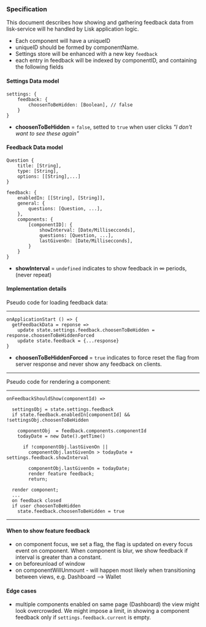 ### Specification

This document describes how showing and gathering feedback data from lisk-service will he handled by Lisk application logic. 


- Each component will have a uniqueID
- uniqueID should be formed by componentName. 
- Settings store will be enhanced with a new key `feedback`
- each entry in feedback will be indexed by componentID, and containing the following fields

#### Settings Data model
```
settings: {
	feedback: {
    	choosenToBeHidden: [Boolean], // false
	}
}
```

- **choosenToBeHidden** = `false`, setted to `true` when user clicks _"I don't want to see these again"_

#### Feedback Data model


```
Question {
	title: [String],
	type: [String],
	options: [[String],...]
}
```


```
feedback: {
  	enabledIn: [[String], [String]],
	general: {
		questions: [Question, ...],
	},
	components: {
		[componentID]: { 
			showInterval: [Date/Millisecconds],
			questions: [Question, ...],
			lastGivenOn: [Date/Millisecconds],
		}
	}
}
```
- **showInterval** = `undefined` indicates to show feedback in &#8734; periods, (never repeat)

#### Implementation details

Pseudo code for loading feedback data:

---

```
onApplicationStart () => {
  getFeedbackData = reponse =>
    update state.settings.feedback.choosenToBeHidden = response.choosenToBeHiddenForced
    update state.feedback = {...response}
}
```
- **choosenToBeHiddenForced** = `true` indicates to force reset the flag from server response and never show any feedback on clients.


---

Pseudo code for rendering a component:

---

```
onFeedbackShouldShow(componentId) =>

  settingsObj = state.settings.feedback
  if state.feedback.enabledIn[componentId] && !settingsObj.choosenToBeHidden

    componentObj  = feedback.components.componentId
    todayDate = new Date().getTime()

      if !componentObj.lastGivenOn ||
        componentObj.lastGivenOn > todayDate + settings.feedback.showInterval

        componentObj.lastGivenOn = todayDate;
        render feature feedback;
        return;

  render component;
  ...
  on feedback closed
  if user choosenToBeHidden 
    state.feedback.choosenToBeHidden = true

```

---

#### When to show feature feedback

* on component focus, we set a flag, the flag is updated on every focus event on component. When component is blur, we show feedback if interval is greater than a constant. 
* on beforeunload of window
* on componentWillUnmount - will happen most likely when transitioning between views, e.g. Dashboard --> Wallet

#### Edge cases

* multiple components enabled on same page (Dashboard) the view might look overcrowded. We might impose a limit, in showing a component feedback only if 
`settings.feedback.current` is empty.
